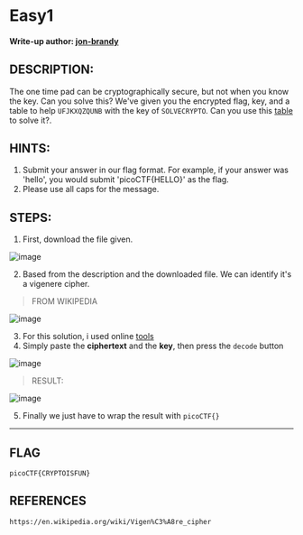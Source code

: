 # Easy1
#### Write-up author: [jon-brandy](https://github.com/jon-brandy)
## DESCRIPTION:
The one time pad can be cryptographically secure, but not when you know the key. 
Can you solve this? We've given you the encrypted flag, key, and a table to help `UFJKXQZQUNB` with the key of `SOLVECRYPTO`. 
Can you use this [table](https://github.com/jon-brandy/CTF-WRITE-UP/blob/18cdaeaf06f2cd6cf94c36339b84b369d7188850/Asset/Easy1/table.txt) to solve it?. 
## HINTS:
1. Submit your answer in our flag format. For example, if your answer was 'hello', you would submit 'picoCTF{HELLO}' as the flag.
2. Please use all caps for the message.
## STEPS:
1. First, download the file given.

![image](https://user-images.githubusercontent.com/70703371/180723625-98c5baf0-cab4-48f9-a292-4ba056a24e14.png)

2. Based from the description and the downloaded file. We can identify it's a vigenere cipher.

> FROM WIKIPEDIA

![image](https://user-images.githubusercontent.com/70703371/180722463-5894cf43-d039-438f-afa2-5e5984bd0c36.png)

3. For this solution, i used online [tools](https://www.boxentriq.com/code-breaking/vigenere-cipher)
4. Simply paste the **ciphertext** and the **key**, then press the `decode` button

![image](https://user-images.githubusercontent.com/70703371/180722732-97485cb6-5fec-41be-805b-5e18f8a18567.png)

> RESULT:

![image](https://user-images.githubusercontent.com/70703371/180722859-a57da278-e440-4198-b689-8f53778e714e.png)

5. Finally we just have to wrap the result with `picoCTF{}`

---

## FLAG

```
picoCTF{CRYPTOISFUN}
```

## REFERENCES

```
https://en.wikipedia.org/wiki/Vigen%C3%A8re_cipher
```
